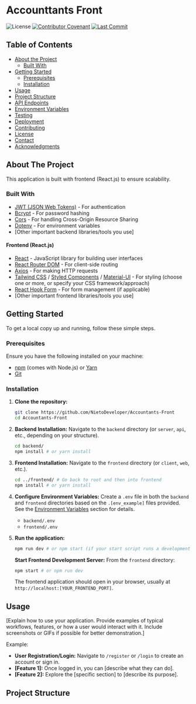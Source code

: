 # Accounttants Front

![License](https://img.shields.io/badge/License-[Your_License_Type]-blue.svg)
[![Contributor Covenant](https://img.shields.io/badge/Contributor%20Covenant-2.1-4baaaa.svg)](./CODE_OF_CONDUCT.md)
[![Last Commit](https://img.shields.io/github/last-commit/[YourGitHubUsername]/[YourRepositoryName].svg)](https://github.com/[YourGitHubUsername]/[YourRepositoryName]/commits/main)

## Table of Contents

* [About the Project](#about-the-project)
    * [Built With](#built-with)
* [Getting Started](#getting-started)
    * [Prerequisites](#prerequisites)
    * [Installation](#installation)
* [Usage](#usage)
* [Project Structure](#project-structure)
* [API Endpoints](#api-endpoints)
* [Environment Variables](#environment-variables)
* [Testing](#testing)
* [Deployment](#deployment)
* [Contributing](#contributing)
* [License](#license)
* [Contact](#contact)
* [Acknowledgments](#acknowledgments)

## About The Project

This application is built with frontend (React.js) to ensure scalability.

### Built With

* [JWT (JSON Web Tokens)](https://jwt.io/) - For authentication
* [Bcrypt](https://www.npmjs.com/package/bcrypt) - For password hashing
* [Cors](https://www.npmjs.com/package/cors) - For handling Cross-Origin Resource Sharing
* [Dotenv](https://www.npmjs.com/package/dotenv) - For environment variables
* [Other important backend libraries/tools you use]

#### Frontend (React.js)

* [React](https://react.dev/) - JavaScript library for building user interfaces
* [React Router DOM](https://reactrouter.com/en/main) - For client-side routing
* [Axios](https://axios-http.com/) - For making HTTP requests
* [Tailwind CSS](https://tailwindcss.com/) / [Styled Components](https://styled-components.com/) / [Material-UI](https://mui.com/) - For styling (choose one or more, or specify your CSS framework/approach)
* [React Hook Form](https://react-hook-form.com/) - For form management (if applicable)
* [Other important frontend libraries/tools you use]

## Getting Started

To get a local copy up and running, follow these simple steps.

### Prerequisites

Ensure you have the following installed on your machine:

* [npm](https://docs.npmjs.com/downloading-and-installing-node-js-and-npm) (comes with Node.js) or [Yarn](https://classic.yarnpkg.com/lang/en/docs/install/)
* [Git](https://git-scm.com/downloads)

### Installation

1.  **Clone the repository:**
    ```bash
    git clone https://github.com/NietoDeveloper/Accountants-Front
    cd Accountants-Front
    ```

2.  **Backend Installation:**
    Navigate to the `backend` directory (or `server`, `api`, etc., depending on your structure).
    ```bash
    cd backend/
    npm install # or yarn install
    ```

3.  **Frontend Installation:**
    Navigate to the `frontend` directory (or `client`, `web`, etc.).
    ```bash
    cd ../frontend/ # Go back to root and then into frontend
    npm install # or yarn install
    ```

4.  **Configure Environment Variables:**
    Create a `.env` file in both the `backend` and `frontend` directories based on the `.[env_example]` files provided. See the [Environment Variables](#environment-variables) section for details.

    * `backend/.env`
    * `frontend/.env`

5.  **Run the application:**

    ```bash
    npm run dev # or npm start (if your start script runs a development server)
    ```

    **Start Frontend Development Server:**
    From the `frontend` directory:
    ```bash
    npm start # or npm run dev
    ```
    The frontend application should open in your browser, usually at `http://localhost:[YOUR_FRONTEND_PORT]`.

## Usage

[Explain how to use your application. Provide examples of typical workflows, features, or how a user would interact with it. Include screenshots or GIFs if possible for better demonstration.]

Example:
* **User Registration/Login:** Navigate to `/register` or `/login` to create an account or sign in.
* **[Feature 1]:** Once logged in, you can [describe what they can do].
* **[Feature 2]:** Explore the [specific section] to [describe its purpose].

## Project Structure